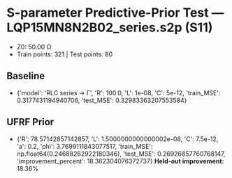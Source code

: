 # S-parameter Predictive-Prior Test — LQP15MN8N2B02_series.s2p (S11)
- Z0: 50.00 Ω
- Train points: 321  |  Test points: 80

## Baseline
- {'model': 'RLC series -> Γ', 'R': 100.0, 'L': 1e-08, 'C': 5e-12, 'train_MSE': 0.3177431194940706, 'test_MSE': 0.32983363207553584}

## UFRF Prior
- {'R': 78.57142857142857, 'L': 1.5000000000000002e-08, 'C': 7.5e-12, 'a': 0.2, 'phi': 3.7699111843077517, 'train_MSE': np.float64(0.24688262922180346), 'test_MSE': 0.26926857760768147, 'improvement_percent': 18.362304076372737}
**Held-out improvement:** 18.36%